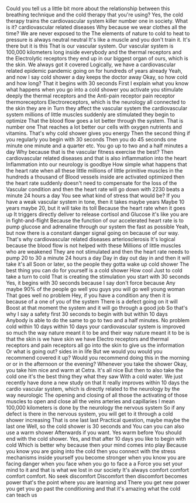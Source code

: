  Could you tell us a little bit more about the relationship between this breathing technique and the cold therapy that you're using? Yes, the cold therapy trains the cardiovascular system killer number one in society. What is it? cardiovascular related diseases Why because we wear clothes all the time? We are never exposed to the The elements of nature to cold to heat to pressure is always neutral neutral It's like a muscle and you don't train it. It's there but it is this That is our vascular system. Our vascular system is 100,000 kilometers long inside everybody and the thermal receptors and the Electrolytic receptors they end up in our biggest organ of ours, which is the skin. We always got it covered Logically, we have a cardiovascular related epidemic pandemic going on for hundreds of years already Yeah, and now I say cold shower a day keeps the doctor away Okay, so how cold and how long? That it begins with 30 seconds First I explain what you know what happens when you go into a cold shower you activate you stimulate deeply the thermal receptors and the Anti-pain receptor pain receptor thermoreceptors Electroreceptors, which is the neurology all connected to the skin they are in Turn they affect the vascular system the cardiovascular system millions of little muscles suddenly are stimulated they begin to optimize That the blood flow goes a lot better through the system. That is number one That reaches a lot better our cells with oxygen nutrients and vitamins. That's why cold shower gives you energy Then the second thing if you regularly you begin with 30 seconds Then you do 45 seconds one minute one minute and a quarter etc. You go up to two and a half minutes a day Why because that is the vascular fitness exercise the best? Then cardiovascular related diseases and that is also inflammation into the heart Inflammation into our neurology is goodbye How simple what happens that the heart rate when all these little millions of little primitive muscles in the hundreds a thousand of Blood vessels inside are activated optimized then the heart rate suddenly doesn't need to compensate for the loss of the Vascular condition and then the heart rate will go down with 2230 beats a minute 24 hours a day You see what kind of stress that would be? If you have a weak vascular system in tone, then it takes maybe years Maybe 10 years maybe 20, but it will take its toll Because the heart rate when it goes up It triggers directly deliver to release cortisol and Glucose it's like you are in fight-and-flight Because the function of our accelerated heart rate is to pump glucose and adrenaline through our system the fast as possible Yeah, but now there is a constant danger signal going on because of our way. That's why cardiovascular related diseases arteriosclerosis It's logical because the blood flow is not helped with these Millions of little muscles who are weakened They are not stimulated and then the heart rate needs to pump 20 to 30 a minute 24 hours a day Day in day out day in and then it will take it's all Soon or later, so the people they gotta wake up cold shower The best thing you can do for yourself is a cold shower How cool Just to cold take a turn to cold That is creating the stimulation you start with 30 seconds Yes, it begins with 30 seconds because I say don't force because Any maybe 90% of the people go well you guys you will go well young woman That goes well no problem Hey, if you have a condition any then it is because of a one of you of the system There is a defect going on it will Boost at that moment the system and it will go through a good job So that's why I say a safety first 30 seconds to begin with but within 10 days Anybody is able to do the same to go to two and a half minutes. No problem cold within 10 days within 10 days your cardiovascular system is improved so much the way nature meant it to be and their way nature meant it to be is that the skin is we have skin we have Electro receptors and thermal receptors and pain receptors all go into the skin to give us the information Or what is going out? sides in in life But we would you would you recommend covered it up? Would you recommend doing this in the morning or or in the afternoon or the evening? Whenever you take the shower Okay, you take him nice and warm at Cetra. It's all nice But then to also take the cold one it's the best thing they what they saw With a cold water. We just recently have done a new study on that It really improves within 10 days the cardio vascular system, which is directly related to the neurology by the way neurologic The opening and closing of all those the activating of those muscles to open and close all the veins arteries and capillaries I mean 100,000 kilometers is done by the neurology the nervous system So if any defect is there in the nervous system, you will get to it through a cold shower increasing That is one last last Practical question, maybe maybe the last one Well, so the cold shower is 30 seconds and You can you can also use a warm shower Afterwards if you want. Yes warm before You should end with the cold shower. Yes, and that after 10 days you like to begin with cold Which is better why because then your mind comes into play Because you know you are going into the cold then you connect with the stress mechanisms inside yourself you become stronger when you know you are facing danger when you face when you go to face a a Force you set your mind to it and that is what we lost in our society It's always comfort comfort comfort comfort. No seek discomfort Discomfort then discomfort becomes power that's the point where you are learning and There you get new power you get you go past the conditioning and that it's amazing what the cold can teach us
